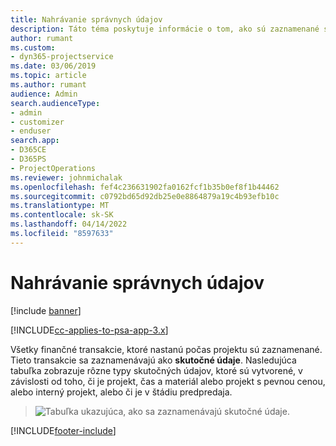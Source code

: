 ```yaml
---
title: Nahrávanie správnych údajov
description: Táto téma poskytuje informácie o tom, ako sú zaznamenané skutočné údaje.
author: rumant
ms.custom:
- dyn365-projectservice
ms.date: 03/06/2019
ms.topic: article
ms.author: rumant
audience: Admin
search.audienceType:
- admin
- customizer
- enduser
search.app:
- D365CE
- D365PS
- ProjectOperations
ms.reviewer: johnmichalak
ms.openlocfilehash: fef4c236631902fa0162fcf1b35b0ef8f1b44462
ms.sourcegitcommit: c0792bd65d92db25e0e8864879a19c4b93efb10c
ms.translationtype: MT
ms.contentlocale: sk-SK
ms.lasthandoff: 04/14/2022
ms.locfileid: "8597633"
---
```

# <a name="recording-actuals"></a>Nahrávanie správnych údajov 

[!include [banner](../includes/psa-now-project-operations.md)]

[!INCLUDE[cc-applies-to-psa-app-3.x](../includes/cc-applies-to-psa-app-3x.md)]

Všetky finančné transakcie, ktoré nastanú počas projektu sú zaznamenané. Tieto transakcie sa zaznamenávajú ako **skutočné údaje**. Nasledujúca tabuľka zobrazuje rôzne typy skutočných údajov, ktoré sú vytvorené, v závislosti od toho, či je projekt, čas a materiál alebo projekt s pevnou cenou, alebo interný projekt, alebo či je v štádiu predpredaja.

> ![Tabuľka ukazujúca, ako sa zaznamenávajú skutočné údaje.](media/advanced-table2.png)


[!INCLUDE[footer-include](../includes/footer-banner.md)]
